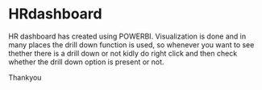 # HRdashboard
HR dashboard has created using POWERBI. Visualization is done and in many places the drill down function is used, so whenever you want to see thether there is a drill down or not kidly do right click and then check 
whether the drill down option is present or not. 

Thankyou

